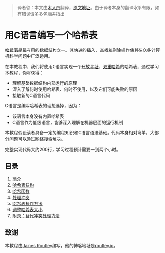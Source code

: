 > 译者留：本文由[木人舟](https://github.com/kashima19960)翻译，[原文地址](https://github.com/jamesroutley/write-a-hash-table)。由于译者本身的翻译水平有限，如有错误请多多包涵并指出

# 用C语言编写一个哈希表

[哈希表](https://en.wikipedia.org/wiki/Hash_table)是最有用的数据结构之一。其快速的插入、查找和删除操作使其在众多计算机科学问题中广泛适用。

在本教程中，我们将使用C语言实现一个[开放寻址](https://en.wikipedia.org/wiki/Open_addressing)、[双重哈希](https://en.wikipedia.org/wiki/Double_hashing)的哈希表。通过学习本教程，你将获得：

- 理解基础数据结构内部运行的原理
- 深入了解何时使用哈希表、何时不使用，以及它们可能失败的原因
- 接触新的C语言代码

C语言是编写哈希表的理想选择，因为：

- 该语言本身没有内置哈希表
- C语言作为低级语言，能够深入理解在机器层面的运行机制

本教程假设读者具备一定的编程知识和C语言语法基础。代码本身相对简单，大部分问题可以通过网络搜索解决。

完整实现代码大约200行，学习过程预计需要一到两个小时。

## 目录

1. [简介](./01-introduction/README_ZH.md)
2. [哈希表结构](./02-hash-table/README_ZH.md)
3. [哈希函数](./03-hashing/README_ZH.md)
4. [处理冲突](./04-collisions/README_ZH.md)
5. [哈希表操作方法](./05-methods/README_ZH.md)
6. [调整哈希表大小](./06-resizing/README_ZH.md)
7. [附录：替代冲突处理方法](./07-appendix/README_ZH.md)

## 致谢

本教程由[James Routley](https://twitter.com/james_routley)编写，他的博客地址是[routley.io](https://routley.io)。

